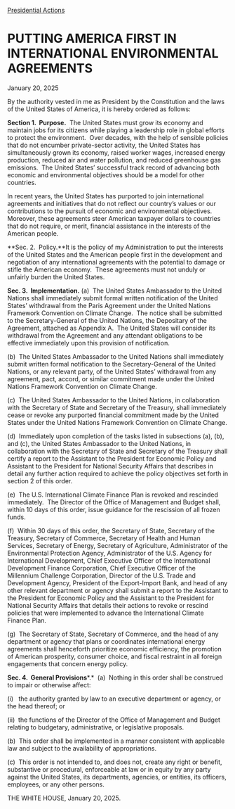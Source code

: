 [Presidential Actions](https://www.whitehouse.gov/presidential-actions/)

# 					PUTTING AMERICA FIRST IN INTERNATIONAL ENVIRONMENTAL AGREEMENTS				

January 20, 2025

By the authority vested in me as President by the Constitution and the laws of the United States of America, it is hereby ordered as follows:

**Section 1.  Purpose.**  The United States must grow its economy and maintain jobs for its citizens while playing a leadership role in global efforts to protect the environment.  Over decades, with the help of sensible policies that do not encumber private-sector activity, the United States has simultaneously grown its economy, raised worker wages, increased energy production, reduced air and water pollution, and reduced greenhouse gas emissions.  The United States’ successful track record of advancing both economic and environmental objectives should be a model for other countries.

In recent years, the United States has purported to join international agreements and initiatives that do not reflect our country’s values or our contributions to the pursuit of economic and environmental objectives.  Moreover, these agreements steer American taxpayer dollars to countries that do not require, or merit, financial assistance in the interests of the American people.

**Sec. 2.  Policy.**It is the policy of my Administration to put the interests of the United States and the American people first in the development and negotiation of any international agreements with the potential to damage or stifle the American economy.  These agreements must not unduly or unfairly burden the United States.

**Sec. 3.  Implementation.** (a)  The United States Ambassador to the United Nations shall immediately submit formal written notification of the United States’ withdrawal from the Paris Agreement under the United Nations Framework Convention on Climate Change.  The notice shall be submitted to the Secretary-General of the United Nations, the Depositary of the Agreement, attached as Appendix A.  The United States will consider its withdrawal from the Agreement and any attendant obligations to be effective immediately upon this provision of notification. 

(b)  The United States Ambassador to the United Nations shall immediately submit written formal notification to the Secretary-General of the United Nations, or any relevant party, of the United States’ withdrawal from any agreement, pact, accord, or similar commitment made under the United Nations Framework Convention on Climate Change.

(c)  The United States Ambassador to the United Nations, in collaboration with the Secretary of State and Secretary of the Treasury, shall immediately cease or revoke any purported financial commitment made by the United States under the United Nations Framework Convention on Climate Change.

(d)  Immediately upon completion of the tasks listed in subsections (a), (b), and (c), the United States Ambassador to the United Nations, in collaboration with the Secretary of State and Secretary of the Treasury shall certify a report to the Assistant to the President for Economic Policy and Assistant to the President for National Security Affairs that describes in detail any further action required to achieve the policy objectives set forth in section 2 of this order.

(e)  The U.S. International Climate Finance Plan is revoked and rescinded immediately.  The Director of the Office of Management and Budget shall, within 10 days of this order, issue guidance for the rescission of all frozen funds.

(f)  Within 30 days of this order, the Secretary of State, Secretary of the Treasury, Secretary of Commerce, Secretary of Health and Human Services, Secretary of Energy, Secretary of Agriculture, Administrator of the Environmental Protection Agency, Administrator of the U.S. Agency for International Development, Chief Executive Officer of the International Development Finance Corporation, Chief Executive Officer of the Millennium Challenge Corporation, Director of the U.S. Trade and Development Agency, President of the Export-Import Bank, and head of any other relevant department or agency shall submit a report to the Assistant to the President for Economic Policy and the Assistant to the President for National Security Affairs that details their actions to revoke or rescind policies that were implemented to advance the International Climate Finance Plan.

(g)  The Secretary of State, Secretary of Commerce, and the head of any department or agency that plans or coordinates international energy agreements shall henceforth prioritize economic efficiency, the promotion of American prosperity, consumer choice, and fiscal restraint in all foreign engagements that concern energy policy.

**Sec. 4.  General Provisions***.*  (a)  Nothing in this order shall be construed to impair or otherwise affect:

(i)   the authority granted by law to an executive department or agency, or the head thereof; or

(ii)  the functions of the Director of the Office of Management and Budget relating to budgetary, administrative, or legislative proposals.

(b)  This order shall be implemented in a manner consistent with applicable law and subject to the availability of appropriations.

(c)  This order is not intended to, and does not, create any right or benefit, substantive or procedural, enforceable at law or in equity by any party against the United States, its departments, agencies, or entities, its officers, employees, or any other persons.

THE WHITE HOUSE, January 20, 2025.
